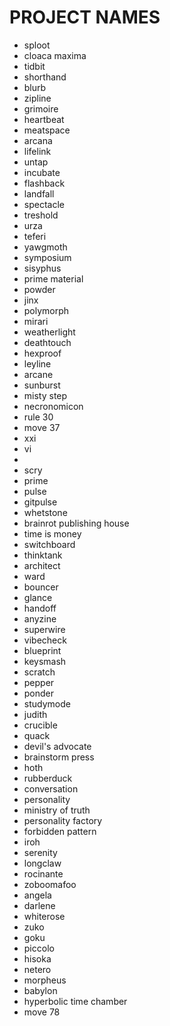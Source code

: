 # PROJECT NAMES

- sploot
- cloaca maxima
- tidbit
- shorthand
- blurb
- zipline
- grimoire
- heartbeat
- meatspace
- arcana
- lifelink
- untap
- incubate
- flashback
- landfall
- spectacle
- treshold
- urza
- teferi
- yawgmoth
- symposium
- sisyphus
- prime material
- powder
- jinx
- polymorph
- mirari
- weatherlight
- deathtouch
- hexproof
- leyline
- arcane
- sunburst
- misty step
- necronomicon
- rule 30
- move 37
- xxi
- vi
- <roman numerals>
- scry
- prime
- pulse
- gitpulse
- whetstone
- brainrot publishing house
- time is money
- switchboard
- thinktank
- architect
- ward
- bouncer
- glance
- handoff
- anyzine
- superwire
- vibecheck
- blueprint
- keysmash
- scratch
- pepper
- ponder
- studymode
- judith
- crucible
- quack
- devil's advocate
- brainstorm press
- hoth
- rubberduck
- conversation
- personality
- ministry of truth
- personality factory
- forbidden pattern
- iroh
- serenity
- longclaw
- rocinante
- zoboomafoo
- angela
- darlene
- whiterose
- zuko
- goku
- piccolo
- hisoka
- netero
- morpheus
- babylon
- hyperbolic time chamber
- move 78

